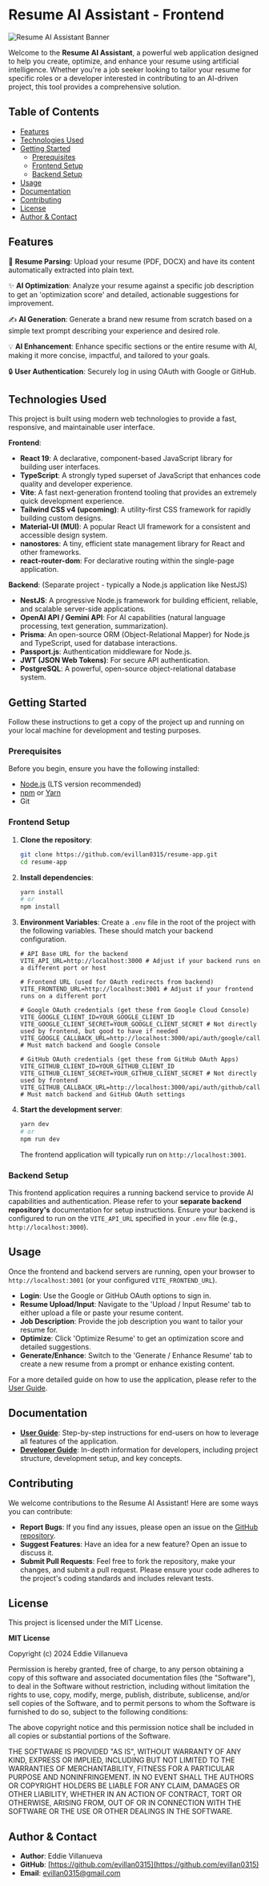 # Resume AI Assistant - Frontend

![Resume AI Assistant Banner](https://via.placeholder.com/1200x400/0F52BA/FFFFFF?text=Resume+AI+Assistant+-+Tailor+Your+Career+with+AI)

Welcome to the **Resume AI Assistant**, a powerful web application designed to help you create, optimize, and enhance your resume using artificial intelligence. Whether you're a job seeker looking to tailor your resume for specific roles or a developer interested in contributing to an AI-driven project, this tool provides a comprehensive solution.

## Table of Contents

- [Features](#features)
- [Technologies Used](#technologies-used)
- [Getting Started](#getting-started)
  - [Prerequisites](#prerequisites)
  - [Frontend Setup](#frontend-setup)
  - [Backend Setup](#backend-setup)
- [Usage](#usage)
- [Documentation](#documentation)
- [Contributing](#contributing)
- [License](#license)
- [Author & Contact](#author--contact)

## Features

🚀 **Resume Parsing**: Upload your resume (PDF, DOCX) and have its content automatically extracted into plain text.

✨ **AI Optimization**: Analyze your resume against a specific job description to get an 'optimization score' and detailed, actionable suggestions for improvement.

✍️ **AI Generation**: Generate a brand new resume from scratch based on a simple text prompt describing your experience and desired role.

💡 **AI Enhancement**: Enhance specific sections or the entire resume with AI, making it more concise, impactful, and tailored to your goals.

🔒 **User Authentication**: Securely log in using OAuth with Google or GitHub.

## Technologies Used

This project is built using modern web technologies to provide a fast, responsive, and maintainable user interface.

**Frontend**:

- **React 19**: A declarative, component-based JavaScript library for building user interfaces.
- **TypeScript**: A strongly typed superset of JavaScript that enhances code quality and developer experience.
- **Vite**: A fast next-generation frontend tooling that provides an extremely quick development experience.
- **Tailwind CSS v4 (upcoming)**: A utility-first CSS framework for rapidly building custom designs.
- **Material-UI (MUI)**: A popular React UI framework for a consistent and accessible design system.
- **nanostores**: A tiny, efficient state management library for React and other frameworks.
- **react-router-dom**: For declarative routing within the single-page application.

**Backend**: (Separate project - typically a Node.js application like NestJS)

- **NestJS**: A progressive Node.js framework for building efficient, reliable, and scalable server-side applications.
- **OpenAI API / Gemini API**: For AI capabilities (natural language processing, text generation, summarization).
- **Prisma**: An open-source ORM (Object-Relational Mapper) for Node.js and TypeScript, used for database interactions.
- **Passport.js**: Authentication middleware for Node.js.
- **JWT (JSON Web Tokens)**: For secure API authentication.
- **PostgreSQL**: A powerful, open-source object-relational database system.

## Getting Started

Follow these instructions to get a copy of the project up and running on your local machine for development and testing purposes.

### Prerequisites

Before you begin, ensure you have the following installed:

- [Node.js](https://nodejs.org/) (LTS version recommended)
- [npm](https://www.npmjs.com/get-npm) or [Yarn](https://yarnpkg.com/)
- Git

### Frontend Setup

1.  **Clone the repository**:

    ```bash
    git clone https://github.com/evillan0315/resume-app.git
    cd resume-app
    ```

2.  **Install dependencies**:

    ```bash
    yarn install
    # or
    npm install
    ```

3.  **Environment Variables**: Create a `.env` file in the root of the project with the following variables. These should match your backend configuration.

    ```dotenv
    # API Base URL for the backend
    VITE_API_URL=http://localhost:3000 # Adjust if your backend runs on a different port or host

    # Frontend URL (used for OAuth redirects from backend)
    VITE_FRONTEND_URL=http://localhost:3001 # Adjust if your frontend runs on a different port

    # Google OAuth credentials (get these from Google Cloud Console)
    VITE_GOOGLE_CLIENT_ID=YOUR_GOOGLE_CLIENT_ID
    VITE_GOOGLE_CLIENT_SECRET=YOUR_GOOGLE_CLIENT_SECRET # Not directly used by frontend, but good to have if needed
    VITE_GOOGLE_CALLBACK_URL=http://localhost:3000/api/auth/google/callback # Must match backend and Google Console

    # GitHub OAuth credentials (get these from GitHub OAuth Apps)
    VITE_GITHUB_CLIENT_ID=YOUR_GITHUB_CLIENT_ID
    VITE_GITHUB_CLIENT_SECRET=YOUR_GITHUB_CLIENT_SECRET # Not directly used by frontend
    VITE_GITHUB_CALLBACK_URL=http://localhost:3000/api/auth/github/callback # Must match backend and GitHub OAuth settings
    ```

4.  **Start the development server**:
    ```bash
    yarn dev
    # or
    npm run dev
    ```
    The frontend application will typically run on `http://localhost:3001`.

### Backend Setup

This frontend application requires a running backend service to provide AI capabilities and authentication. Please refer to your **separate backend repository's** documentation for setup instructions. Ensure your backend is configured to run on the `VITE_API_URL` specified in your `.env` file (e.g., `http://localhost:3000`).

## Usage

Once the frontend and backend servers are running, open your browser to `http://localhost:3001` (or your configured `VITE_FRONTEND_URL`).

- **Login**: Use the Google or GitHub OAuth options to sign in.
- **Resume Upload/Input**: Navigate to the 'Upload / Input Resume' tab to either upload a file or paste your resume content.
- **Job Description**: Provide the job description you want to tailor your resume for.
- **Optimize**: Click 'Optimize Resume' to get an optimization score and detailed suggestions.
- **Generate/Enhance**: Switch to the 'Generate / Enhance Resume' tab to create a new resume from a prompt or enhance existing content.

For a more detailed guide on how to use the application, please refer to the [User Guide](#documentation).

## Documentation

- [**User Guide**](./docs/user-guide.md): Step-by-step instructions for end-users on how to leverage all features of the application.
- [**Developer Guide**](./docs/developer-guide.md): In-depth information for developers, including project structure, development setup, and key concepts.

## Contributing

We welcome contributions to the Resume AI Assistant! Here are some ways you can contribute:

- **Report Bugs**: If you find any issues, please open an issue on the [GitHub repository](https://github.com/evillan0315/resume-app/issues).
- **Suggest Features**: Have an idea for a new feature? Open an issue to discuss it.
- **Submit Pull Requests**: Feel free to fork the repository, make your changes, and submit a pull request. Please ensure your code adheres to the project's coding standards and includes relevant tests.

## License

This project is licensed under the MIT License.

**MIT License**

Copyright (c) 2024 Eddie Villanueva

Permission is hereby granted, free of charge, to any person obtaining a copy
of this software and associated documentation files (the "Software"), to deal
in the Software without restriction, including without limitation the rights
to use, copy, modify, merge, publish, distribute, sublicense, and/or sell
copies of the Software, and to permit persons to whom the Software is
furnished to do so, subject to the following conditions:

The above copyright notice and this permission notice shall be included in all
copies or substantial portions of the Software.

THE SOFTWARE IS PROVIDED "AS IS", WITHOUT WARRANTY OF ANY KIND, EXPRESS OR
IMPLIED, INCLUDING BUT NOT LIMITED TO THE WARRANTIES OF MERCHANTABILITY,
FITNESS FOR A PARTICULAR PURPOSE AND NONINFRINGEMENT. IN NO EVENT SHALL THE
AUTHORS OR COPYRIGHT HOLDERS BE LIABLE FOR ANY CLAIM, DAMAGES OR OTHER
LIABILITY, WHETHER IN AN ACTION OF CONTRACT, TORT OR OTHERWISE, ARISING FROM,
OUT OF OR IN CONNECTION WITH THE SOFTWARE OR THE USE OR OTHER DEALINGS IN THE
SOFTWARE.

## Author & Contact

- **Author**: Eddie Villanueva
- **GitHub**: [https://github.com/evillan0315](https://github.com/evillan0315)
- **Email**: [evillan0315@gmail.com](mailto:evillan0315@gmail.com)
